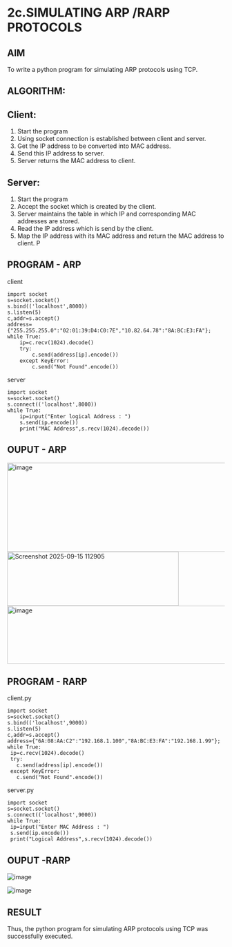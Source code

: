 # 2c.SIMULATING ARP /RARP PROTOCOLS
## AIM
To write a python program for simulating ARP protocols using TCP.
## ALGORITHM:
## Client:
1. Start the program
2. Using socket connection is established between client and server.
3. Get the IP address to be converted into MAC address.
4. Send this IP address to server.
5. Server returns the MAC address to client.
## Server:
1. Start the program
2. Accept the socket which is created by the client.
3. Server maintains the table in which IP and corresponding MAC addresses are
stored.
4. Read the IP address which is send by the client.
5. Map the IP address with its MAC address and return the MAC address to client.
P
## PROGRAM - ARP
client
```
import socket
s=socket.socket()
s.bind(('localhost',8000))
s.listen(5)
c,addr=s.accept()
address={"255.255.255.0":"02:01:39:D4:C0:7E","10.82.64.78":"8A:BC:E3:FA"};
while True:
    ip=c.recv(1024).decode()
    try:
        c.send(address[ip].encode())
    except KeyError:
        c.send("Not Found".encode())

```
server
```
import socket 
s=socket.socket() 
s.connect(('localhost',8000)) 
while True: 
    ip=input("Enter logical Address : ") 
    s.send(ip.encode()) 
    print("MAC Address",s.recv(1024).decode())

```
## OUPUT - ARP
<img width="608" height="206" alt="image" src="https://github.com/user-attachments/assets/f301739d-cfde-4653-97fb-d647dd33689b" />


<img width="397" height="125" alt="Screenshot 2025-09-15 112905" src="https://github.com/user-attachments/assets/cb0a8c46-c3d9-441e-b47d-0a547fffccd0" />


<img width="676" height="134" alt="image" src="https://github.com/user-attachments/assets/07a5e44a-87aa-4f97-afb4-a2b796b96888" />

## PROGRAM - RARP
client.py 
```
import socket
s=socket.socket()
s.bind(('localhost',9000))
s.listen(5)
c,addr=s.accept()
address={"6A:08:AA:C2":"192.168.1.100","8A:BC:E3:FA":"192.168.1.99"};
while True:
 ip=c.recv(1024).decode()
 try:
   c.send(address[ip].encode())
 except KeyError:
   c.send("Not Found".encode())
```
server.py
```
import socket
s=socket.socket()
s.connect(('localhost',9000))
while True:
 ip=input("Enter MAC Address : ")
 s.send(ip.encode())
 print("Logical Address",s.recv(1024).decode())
```
## OUPUT -RARP
![image](https://github.com/user-attachments/assets/c73a38b5-8af5-40f3-a1f5-9c891dbf715f)

![image](https://github.com/user-attachments/assets/6ff2cb78-df9b-423f-bf9d-f42df9c0dbf5)


## RESULT
Thus, the python program for simulating ARP protocols using TCP was successfully 
executed.

